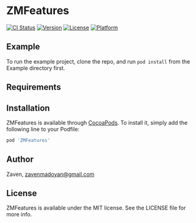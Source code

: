 # ZMFeatures

[![CI Status](https://img.shields.io/travis/Zaven/ZMFeatures.svg?style=flat)](https://travis-ci.org/Zaven/ZMFeatures)
[![Version](https://img.shields.io/cocoapods/v/ZMFeatures.svg?style=flat)](https://cocoapods.org/pods/ZMFeatures)
[![License](https://img.shields.io/cocoapods/l/ZMFeatures.svg?style=flat)](https://cocoapods.org/pods/ZMFeatures)
[![Platform](https://img.shields.io/cocoapods/p/ZMFeatures.svg?style=flat)](https://cocoapods.org/pods/ZMFeatures)

## Example

To run the example project, clone the repo, and run `pod install` from the Example directory first.

## Requirements

## Installation

ZMFeatures is available through [CocoaPods](https://cocoapods.org). To install
it, simply add the following line to your Podfile:

```ruby
pod 'ZMFeatures'
```

## Author

Zaven, zavenmadoyan@gmail.com

## License

ZMFeatures is available under the MIT license. See the LICENSE file for more info.
